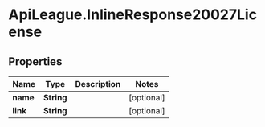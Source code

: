 # ApiLeague.InlineResponse20027License

## Properties

Name | Type | Description | Notes
------------ | ------------- | ------------- | -------------
**name** | **String** |  | [optional] 
**link** | **String** |  | [optional] 


